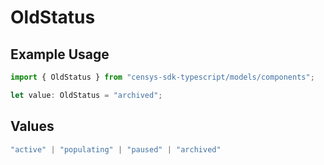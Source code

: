 # OldStatus

## Example Usage

```typescript
import { OldStatus } from "censys-sdk-typescript/models/components";

let value: OldStatus = "archived";
```

## Values

```typescript
"active" | "populating" | "paused" | "archived"
```
